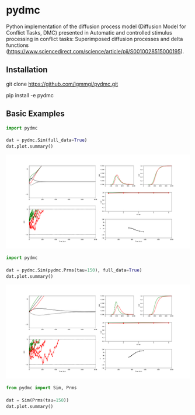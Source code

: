 
# pydmc

Python implementation of the diffusion process model (Diffusion Model
for Conflict Tasks, DMC) presented in Automatic and controlled stimulus
processing in conflict tasks: Superimposed diffusion processes and delta
functions (<https://www.sciencedirect.com/science/article/pii/S0010028515000195>).

## Installation

git clone <https://github.com/igmmgi/pydmc.git>

pip install -e pydmc

## Basic Examples

```python
import pydmc

dat = pydmc.Sim(full_data=True)
dat.plot.summary()
```

![alt text](/figures/figure1.png)

```python
import pydmc

dat = pydmc.Sim(pydmc.Prms(tau=150), full_data=True)
dat.plot.summary()
```

![alt text](/figures/figure2.png)

```python
from pydmc import Sim, Prms

dat = Sim(Prms(tau=150))
dat.plot.summary()

```

